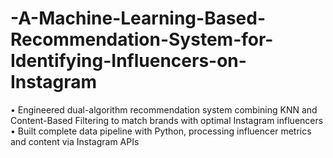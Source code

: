 # -A-Machine-Learning-Based-Recommendation-System-for-Identifying-Influencers-on-Instagram
•  Engineered dual-algorithm recommendation system combining KNN and Content-Based Filtering to match brands with optimal Instagram  influencers  •  Built complete data pipeline with Python, processing influencer metrics and content via Instagram APIs  
